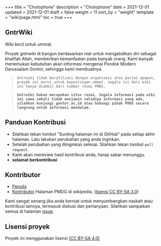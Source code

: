 +++
title = "Cholophone"
description = "Cholophone"
date = 2021-12-01
updated = 2021-12-01
draft = false
weight = 11
sort_by = "weight"
template = "wiki/page.html"
toc = true
+++

## GntrWiki

Wiki kecil untuk ummat.

Proyek gntrwiki di bangun berdasarkan niat untuk mengabdikan diri sebagai khalifah Allah, memberikan kemanfaatan pada banyak orang.
Kami banyak menemukan kebutuhan akan informasi mengenai Pondok Modern Darussalam Gontor, sehingga kami membuatnya.

>`Gntrwiki tidak berafiliasi dengan organisasi atau partai apapun, proyek ini murni untuk kepentingan ummat. segala
>isi dari wiki ini hanya diambil dari sumber resmi PMDG.`

> **`Gntrwiki bukan merupakan situs resmi, Segala informasi pada wiki ini sama sekali tidak menjamin validnya informasi
>yang ada, silahkan kunjungi gontor.ac.id atau hubungi pihak PMDG secara langsung untuk informasi mendalam.`**


## Panduan Kontribusi

- Silahkan tekan tombol "Sunting halaman ini di GitHub" pada setiap akhir halaman. Lalu lakukan perubahan yang anda inginkan.
- Setelah perubahan yang diinginkan selesai. Silahkan tekan tombol `pull request`.
- Kami akan mereview hasil kontribusi anda, harap sabar menunggu.
- **selamat berkontribusi**


## Kontributor

- [Penulis](@/authors/_index.md)
- [Kontributor](https://id.wikipedia.org/w/index.php?title=Pondok_Modern_Darussalam_Gontor&action=history) Halaman PMDG di wikipedia, ([lisensi CC BY-SA 3.0](https://creativecommons.org/licenses/by-sa/3.0/))

Kami sangat senang jika anda berniat untuk menyumbangkan naskah atau kontribusi lainnya, termasuk diskusi dan pertanyaan.
Silahkan sampaikan semua di halaman [issue](https://github.com/azzamsa/gntrwiki/issues).

## Lisensi proyek

Proyek ini menggunakan lisensi [(CC BY-SA 4.0) ](https://creativecommons.org/licenses/by-sa/4.0/)
